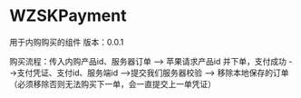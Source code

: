 # WZSKPayment

用于内购购买的组件
版本：0.0.1

购买流程：传入内购产品id、服务器订单 --> 苹果请求产品id 并下单，支付成功 -->支付凭证、支付id、服务端id -->提交我们服务器校验 -->  移除本地保存的订单（必须移除否则无法购买下一单，会一直提交上一单凭证）
